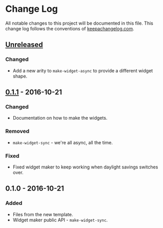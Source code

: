 # Change Log
All notable changes to this project will be documented in this file. This change log follows the conventions of [keepachangelog.com](http://keepachangelog.com/).

## [Unreleased]
### Changed
- Add a new arity to `make-widget-async` to provide a different widget shape.

## [0.1.1] - 2016-10-21
### Changed
- Documentation on how to make the widgets.

### Removed
- `make-widget-sync` - we're all async, all the time.

### Fixed
- Fixed widget maker to keep working when daylight savings switches over.

## 0.1.0 - 2016-10-21
### Added
- Files from the new template.
- Widget maker public API - `make-widget-sync`.

[Unreleased]: https://github.com/your-name/sbr/compare/0.1.1...HEAD
[0.1.1]: https://github.com/your-name/sbr/compare/0.1.0...0.1.1
